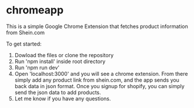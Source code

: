 # chromeapp
This is a simple Google Chrome Extension that fetches product information from Shein.com

To get started:
1. Dowload the files or clone the repository
2. Run 'npm install' inside root directory
3. Run 'npm run dev'
4. Open 'localhost:3000' and you will see a chrome extension. From there simply add any product link from shein.com, and the app sends you back data in json format. Once you signup for shopify, you can simply send the json data to add products.
5. Let me know if you have any questions.
